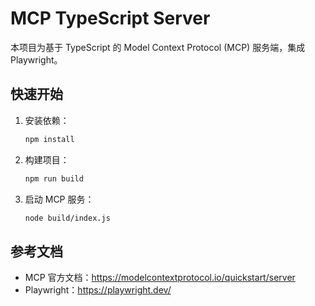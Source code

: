 # MCP TypeScript Server

本项目为基于 TypeScript 的 Model Context Protocol (MCP) 服务端，集成 Playwright。

## 快速开始

1. 安装依赖：
   ```bash
   npm install
   ```
2. 构建项目：
   ```bash
   npm run build
   ```
3. 启动 MCP 服务：
   ```bash
   node build/index.js
   ```

## 参考文档
- MCP 官方文档：https://modelcontextprotocol.io/quickstart/server
- Playwright：https://playwright.dev/
